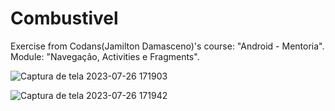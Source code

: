 # Combustivel
Exercise from Codans(Jamilton Damasceno)'s course: "Android - Mentoria". Module: "Navegação, Activities e Fragments".

![Captura de tela 2023-07-26 171903](https://github.com/alxmart/Combustivel/assets/48797259/9c2fe1b7-f35f-4274-bb99-1d50a2afaf65)

![Captura de tela 2023-07-26 171942](https://github.com/alxmart/Combustivel/assets/48797259/e1ef6e5e-685b-4e12-8e6c-f162103fd4b7)
